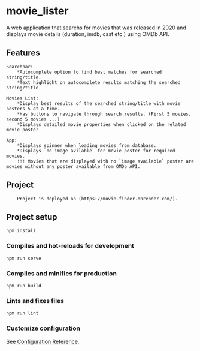 # movie_lister

A web application that searchs for movies that was released in 2020 and displays movie details (duration, imdb, cast etc.) using OMDb API.

## Features
```
Searchbar: 
    *Autocomplete option to find best matches for searched string/title.
    *Text highlight on autocomplete results matching the searched string/title.

Movies List:
    *Display best results of the searched string/title with movie posters 5 at a time.
    *Has buttons to navigate through search results. (First 5 movies, second 5 movies ...)
    *Displays detailed movie properties when clicked on the related movie poster.

App:
    *Displays spinner when loading movies from database.
    *Displays `no image avilable` for movie poster for required movies.
    !!! Movies that are displayed with no `image available` poster are movies without any poster available from OMDb API.
```

## Project
```
    Project is deployed on (https://movie-finder.onrender.com/).
```

## Project setup
```
npm install
```

### Compiles and hot-reloads for development
```
npm run serve
```

### Compiles and minifies for production
```
npm run build
```

### Lints and fixes files
```
npm run lint
```

### Customize configuration
See [Configuration Reference](https://cli.vuejs.org/config/).
